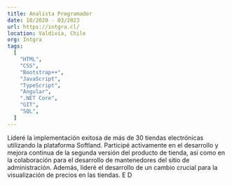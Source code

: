 ```yaml
---
title: Analista Programador
date: 10/2020 - 03/2023
url: https://intgra.cl/
location: Valdivia, Chile
org: Intgra
tags:
  [
    "HTML",
    "CSS",
    "Bootstrap++",
    "JavaScript",
    "TypeScript",
    "Angular",
    ".NET Core",
    "GIT",
    "SQL",
  ]
---
```


Lideré la implementación exitosa de más de 30 tiendas electrónicas
utilizando la plataforma Softland. Participé activamente en el desarrollo y
mejora continua de la segunda versión del producto de tienda, así como en
la colaboración para el desarrollo de mantenedores del sitio de
administración. Además, lideré el desarrollo de un cambio crucial para la
visualización de precios en las tiendas.
E D
